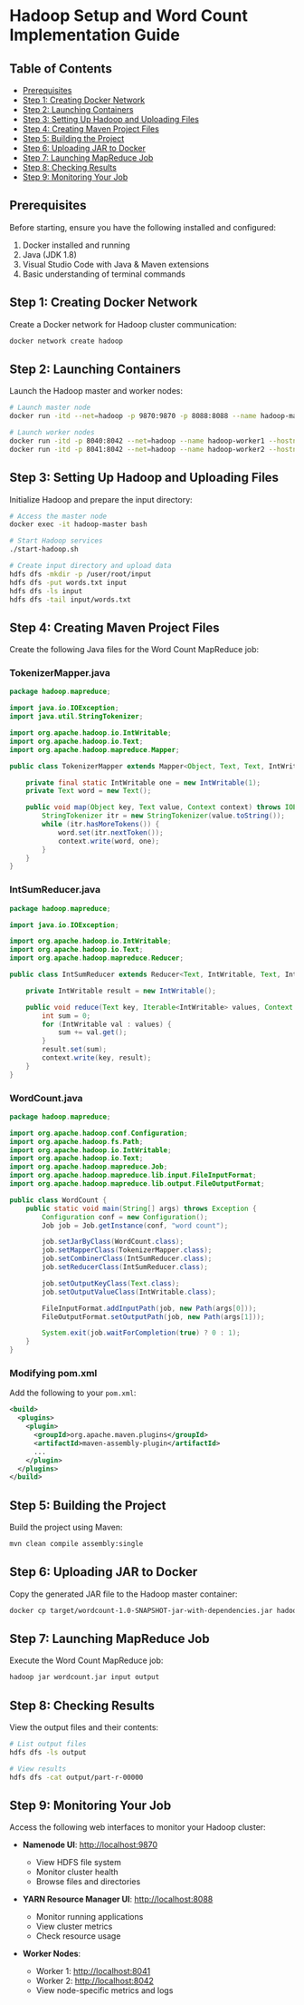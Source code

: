 # Hadoop Setup and Word Count Implementation Guide

## Table of Contents

- [Prerequisites](#prerequisites)
- [Step 1: Creating Docker Network](#step-1-creating-docker-network)
- [Step 2: Launching Containers](#step-2-launching-containers)
- [Step 3: Setting Up Hadoop and Uploading Files](#step-3-setting-up-hadoop-and-uploading-files)
- [Step 4: Creating Maven Project Files](#step-4-creating-maven-project-files)
- [Step 5: Building the Project](#step-5-building-the-project)
- [Step 6: Uploading JAR to Docker](#step-6-uploading-jar-to-docker)
- [Step 7: Launching MapReduce Job](#step-7-launching-mapreduce-job)
- [Step 8: Checking Results](#step-8-checking-results)
- [Step 9: Monitoring Your Job](#step-9-monitoring-your-job)

## Prerequisites

Before starting, ensure you have the following installed and configured:

1. Docker installed and running
2. Java (JDK 1.8)
3. Visual Studio Code with Java & Maven extensions
4. Basic understanding of terminal commands

## Step 1: Creating Docker Network

Create a Docker network for Hadoop cluster communication:

```bash
docker network create hadoop
```

## Step 2: Launching Containers

Launch the Hadoop master and worker nodes:

```bash
# Launch master node
docker run -itd --net=hadoop -p 9870:9870 -p 8088:8088 --name hadoop-master --hostname hadoop-master liliasfaxi/hadoop-cluster:latest

# Launch worker nodes
docker run -itd -p 8040:8042 --net=hadoop --name hadoop-worker1 --hostname hadoop-worker1 liliasfaxi/hadoop-cluster:latest
docker run -itd -p 8041:8042 --net=hadoop --name hadoop-worker2 --hostname hadoop-worker2 liliasfaxi/hadoop-cluster:latest
```

## Step 3: Setting Up Hadoop and Uploading Files

Initialize Hadoop and prepare the input directory:

```bash
# Access the master node
docker exec -it hadoop-master bash

# Start Hadoop services
./start-hadoop.sh

# Create input directory and upload data
hdfs dfs -mkdir -p /user/root/input
hdfs dfs -put words.txt input
hdfs dfs -ls input
hdfs dfs -tail input/words.txt
```

## Step 4: Creating Maven Project Files

Create the following Java files for the Word Count MapReduce job:

### TokenizerMapper.java

```java
package hadoop.mapreduce;

import java.io.IOException;
import java.util.StringTokenizer;

import org.apache.hadoop.io.IntWritable;
import org.apache.hadoop.io.Text;
import org.apache.hadoop.mapreduce.Mapper;

public class TokenizerMapper extends Mapper<Object, Text, Text, IntWritable> {

    private final static IntWritable one = new IntWritable(1);
    private Text word = new Text();

    public void map(Object key, Text value, Context context) throws IOException, InterruptedException {
        StringTokenizer itr = new StringTokenizer(value.toString());
        while (itr.hasMoreTokens()) {
            word.set(itr.nextToken());
            context.write(word, one);
        }
    }
}
```

### IntSumReducer.java

```java
package hadoop.mapreduce;

import java.io.IOException;

import org.apache.hadoop.io.IntWritable;
import org.apache.hadoop.io.Text;
import org.apache.hadoop.mapreduce.Reducer;

public class IntSumReducer extends Reducer<Text, IntWritable, Text, IntWritable> {

    private IntWritable result = new IntWritable();

    public void reduce(Text key, Iterable<IntWritable> values, Context context) throws IOException, InterruptedException {
        int sum = 0;
        for (IntWritable val : values) {
            sum += val.get();
        }
        result.set(sum);
        context.write(key, result);
    }
}
```

### WordCount.java

```java
package hadoop.mapreduce;

import org.apache.hadoop.conf.Configuration;
import org.apache.hadoop.fs.Path;
import org.apache.hadoop.io.IntWritable;
import org.apache.hadoop.io.Text;
import org.apache.hadoop.mapreduce.Job;
import org.apache.hadoop.mapreduce.lib.input.FileInputFormat;
import org.apache.hadoop.mapreduce.lib.output.FileOutputFormat;

public class WordCount {
    public static void main(String[] args) throws Exception {
        Configuration conf = new Configuration();
        Job job = Job.getInstance(conf, "word count");

        job.setJarByClass(WordCount.class);
        job.setMapperClass(TokenizerMapper.class);
        job.setCombinerClass(IntSumReducer.class);
        job.setReducerClass(IntSumReducer.class);

        job.setOutputKeyClass(Text.class);
        job.setOutputValueClass(IntWritable.class);

        FileInputFormat.addInputPath(job, new Path(args[0]));
        FileOutputFormat.setOutputPath(job, new Path(args[1]));

        System.exit(job.waitForCompletion(true) ? 0 : 1);
    }
}
```

### Modifying pom.xml

Add the following to your `pom.xml`:

```xml
<build>
  <plugins>
    <plugin>
      <groupId>org.apache.maven.plugins</groupId>
      <artifactId>maven-assembly-plugin</artifactId>
      ...
    </plugin>
  </plugins>
</build>
```

## Step 5: Building the Project

Build the project using Maven:

```bash
mvn clean compile assembly:single
```

## Step 6: Uploading JAR to Docker

Copy the generated JAR file to the Hadoop master container:

```bash
docker cp target/wordcount-1.0-SNAPSHOT-jar-with-dependencies.jar hadoop-master:/root/wordcount.jar
```

## Step 7: Launching MapReduce Job

Execute the Word Count MapReduce job:

```bash
hadoop jar wordcount.jar input output
```

## Step 8: Checking Results

View the output files and their contents:

```bash
# List output files
hdfs dfs -ls output

# View results
hdfs dfs -cat output/part-r-00000
```

## Step 9: Monitoring Your Job

Access the following web interfaces to monitor your Hadoop cluster:

- **Namenode UI**: [http://localhost:9870](http://localhost:9870)

  - View HDFS file system
  - Monitor cluster health
  - Browse files and directories

- **YARN Resource Manager UI**: [http://localhost:8088](http://localhost:8088)

  - Monitor running applications
  - View cluster metrics
  - Check resource usage

- **Worker Nodes**:
  - Worker 1: [http://localhost:8041](http://localhost:8041)
  - Worker 2: [http://localhost:8042](http://localhost:8042)
  - View node-specific metrics and logs
